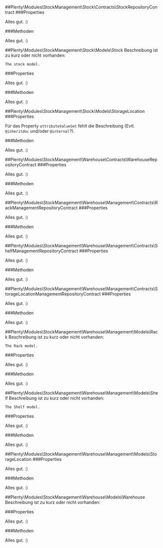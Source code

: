 ##Plenty\Modules\StockManagement\Stock\Contracts\StockRepositoryContract
###Properties

Alles gut. :)

###Methoden

Alles gut. :)

##Plenty\Modules\StockManagement\Stock\Models\Stock
Beschreibung ist zu kurz oder nicht vorhanden:

    The stock model.

###Properties

Alles gut. :)

###Methoden

Alles gut. :)

##Plenty\Modules\StockManagement\Stock\Models\StorageLocation
###Properties

Für das Property `attributeValueSet` fehlt die Beschreibung (Evtl. `@inheritdoc` und/oder `@internal`?).

###Methoden

Alles gut. :)

##Plenty\Modules\StockManagement\Warehouse\Contracts\WarehouseRepositoryContract
###Properties

Alles gut. :)

###Methoden

Alles gut. :)

##Plenty\Modules\StockManagement\Warehouse\Management\Contracts\RackManagementRepositoryContract
###Properties

Alles gut. :)

###Methoden

Alles gut. :)

##Plenty\Modules\StockManagement\Warehouse\Management\Contracts\ShelfManagementRepositoryContract
###Properties

Alles gut. :)

###Methoden

Alles gut. :)

##Plenty\Modules\StockManagement\Warehouse\Management\Contracts\StorageLocationManagementRepositoryContract
###Properties

Alles gut. :)

###Methoden

Alles gut. :)

##Plenty\Modules\StockManagement\Warehouse\Management\Models\Rack
Beschreibung ist zu kurz oder nicht vorhanden:

    The Rack model.

###Properties

Alles gut. :)

###Methoden

Alles gut. :)

##Plenty\Modules\StockManagement\Warehouse\Management\Models\Shelf
Beschreibung ist zu kurz oder nicht vorhanden:

    The Shelf model.

###Properties

Alles gut. :)

###Methoden

Alles gut. :)

##Plenty\Modules\StockManagement\Warehouse\Management\Models\StorageLocation
###Properties

Alles gut. :)

###Methoden

Alles gut. :)

##Plenty\Modules\StockManagement\Warehouse\Models\Warehouse
Beschreibung ist zu kurz oder nicht vorhanden:

    

###Properties

Alles gut. :)

###Methoden

Alles gut. :)

